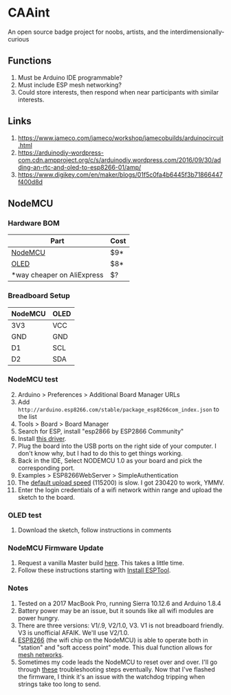 # CAAint
An open source badge project for noobs, artists, and the interdimensionally-curious

## Functions
1. Must be Arduino IDE programmable?
2. Must include ESP mesh networking?
3. Could store interests, then respond when near participants with similar interests.

## Links
1. https://www.jameco.com/jameco/workshop/jamecobuilds/arduinocircuit.html
2. https://arduinodiy-wordpress-com.cdn.ampproject.org/c/s/arduinodiy.wordpress.com/2016/09/30/adding-an-rtc-and-oled-to-esp8266-01/amp/
3. https://www.digikey.com/en/maker/blogs/01f5c0fa4b6445f3b71866447f400d8d

## NodeMCU

### Hardware BOM
Part | Cost
--- | ---
[NodeMCU](https://www.amazon.com/gp/product/B010O1G1ES/ref=oh_aui_detailpage_o00_s01?ie=UTF8&psc=1) | $9*
[OLED](https://www.amazon.com/gp/product/B072FJRNWV/ref=oh_aui_detailpage_o00_s01?ie=UTF8&psc=1) | $8*
*way cheaper on AliExpress | $?

### Breadboard Setup
NodeMCU | OLED
--- | ---
3V3 | VCC
GND | GND
D1 | SCL
D2 | SDA

### NodeMCU test
2. Arduino > Preferences > Additional Board Manager URLs
3. Add ```http://arduino.esp8266.com/stable/package_esp8266com_index.json``` to the list
4. Tools > Board > Board Manager
5. Search for ESP, install "esp2866 by ESP2866 Community"
6. Install [this driver](https://github.com/adrianmihalko/ch340g-ch34g-ch34x-mac-os-x-driver).
7. Plug the board into the USB ports on the right side of your computer. I don't know why, but I had to do this to get things working.
7. Back in the IDE, Select NODEMCU 1.0 as your board and pick the corresponding port.
8. Examples > ESP8266WebServer > SimpleAuthentication
1. The [default upload speed](http://www.esp8266.com/viewtopic.php?f=32&t=2626&sid=0d51751c466764477328d679d83d98ba&start=4) (115200) is slow. I got 230420 to work, YMMV.
9. Enter the login credentials of a wifi network within range and upload the sketch to the board.

### OLED test
1. Download the sketch, follow instructions in comments

### NodeMCU Firmware Update
1. Request a vanilla Master build [here](https://nodemcu-build.com/index.php). This takes a little time.
2. Follow these instructions starting with [Install ESPTool](https://github.com/nodemcu/nodemcu-devkit/wiki/Getting-Started-on-OSX).

### Notes
1. Tested on a 2017 MacBook Pro, running Sierra 10.12.6 and Arduino 1.8.4 
3. Battery power may be an issue, but it sounds like all wifi modules are power hungry.
4. There are three versions: V1/.9, V2/1.0, V3. V1 is not breadboard friendly. V3 is unofficial AFAIK. We'll use V2/1.0.
5. [ESP8266](http://arduino-esp8266.readthedocs.io/en/latest/index.html) (the wifi chip on the NodeMCU) is able to operate both in
"station" and "soft access point" mode. This dual function allows for [mesh networks](http://arduino-esp8266.readthedocs.io/en/latest/esp8266wifi/readme.html#who-is-who).
6. Sometimes my code leads the NodeMCU to reset over and over. I'll go
through [these](https://stackoverflow.com/questions/31083757/esp8266-constantly-restarting) 
troubleshooting steps eventually. Now that I've flashed the
firmware, I think it's an issue with the watchdog tripping when strings
take too long to send.

